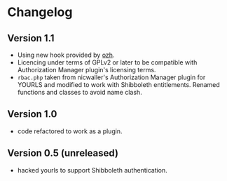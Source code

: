 # Changelog

## Version 1.1
 *   Using new hook provided by [ozh](http://github.com/ozh).
 *   Licencing under terms of GPLv2 or later to be compatible with
     Authorization Manager plugin's licensing terms.
 *   `rbac.php` taken from nicwaller's Authorization Manager plugin for YOURLS
     and modified to work with Shibboleth entitlements. Renamed functions
     and classes to avoid name clash.

## Version 1.0
 *   code refactored to work as a plugin.

## Version 0.5 (unreleased)
 *   hacked yourls to support Shibboleth authentication.
